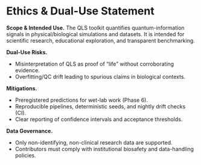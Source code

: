 # Ethics & Dual-Use Statement

**Scope & Intended Use.** The QLS toolkit quantifies quantum-information signals in physical/biological simulations and datasets. It is intended for scientific research, educational exploration, and transparent benchmarking.

**Dual-Use Risks.**
- Misinterpretation of QLS as proof of “life” without corroborating evidence.
- Overfitting/QC drift leading to spurious claims in biological contexts.

**Mitigations.**
- Preregistered predictions for wet-lab work (Phase 6).
- Reproducible pipelines, deterministic seeds, and nightly drift checks (CI).
- Clear reporting of confidence intervals and acceptance thresholds.

**Data Governance.**
- Only non-identifying, non-clinical research data are supported.
- Contributors must comply with institutional biosafety and data-handling policies.
